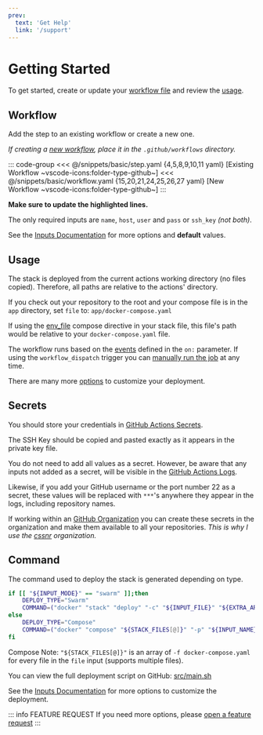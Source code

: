 ```yaml
---
prev:
  text: 'Get Help'
  link: '/support'
---
```


# Getting Started

To get started, create or update your [workflow file](#workflow) and review the [usage](#secrets).

## Workflow

Add the step to an existing workflow or create a new one.

_If creating a [new workflow](https://docs.github.com/en/actions/concepts/workflows-and-actions/workflows#about-workflows), place it in the `.github/workflows` directory._

::: code-group
<<< @/snippets/basic/step.yaml {4,5,8,9,10,11 yaml} [Existing Workflow ~vscode-icons:folder-type-github~]
<<< @/snippets/basic/workflow.yaml {15,20,21,24,25,26,27 yaml} [New Workflow ~vscode-icons:folder-type-github~]
:::

**Make sure to update the highlighted lines.**

The only required inputs are `name`, `host`, `user` and `pass` or `ssh_key` _(not both)_.

See the [Inputs Documentation](../docs/inputs.md) for more options and **default** values.

## Usage

The stack is deployed from the current actions working directory (no files copied). Therefore, all paths are relative to the actions' directory.

If you check out your repository to the root and your compose file is in the `app` directory, set `file` to: `app/docker-compose.yaml`

If using the [env_file](https://docs.docker.com/compose/how-tos/environment-variables/set-environment-variables/#use-the-env_file-attribute) compose directive in your stack file, this file's path would be relative to your `docker-compose.yaml` file.

The workflow runs based on the [events](https://docs.github.com/en/actions/reference/workflows-and-actions/events-that-trigger-workflows) defined in the `on:` parameter.
If using the `workflow_dispatch` trigger you can [manually run the job](https://docs.github.com/en/actions/how-tos/manage-workflow-runs/manually-run-a-workflow) at any time.

There are many more [options](../docs/inputs.md) to customize your deployment.

## Secrets

You should store your credentials in [GitHub Actions Secrets](https://docs.github.com/en/actions/how-tos/write-workflows/choose-what-workflows-do/use-secrets).

The SSH Key should be copied and pasted exactly as it appears in the private key file.

You do not need to add all values as a secret. However, be aware that any inputs not added as a secret,
will be visible in the [GitHub Actions Logs](https://docs.github.com/en/actions/how-tos/monitor-workflows/use-workflow-run-logs).

Likewise, if you add your GitHub username or the port number 22 as a secret,
these values will be replaced with `***`'s anywhere they appear in the logs, including repository names.

If working within an [GitHub Organization](https://docs.github.com/en/organizations/collaborating-with-groups-in-organizations/about-organizations)
you can create these secrets in the organization and make them available to all your repositories.
_This is why I use the [cssnr](https://github.com/cssnr) organization._

## Command

The command used to deploy the stack is generated depending on type.

```bash :line-numbers=179 [src/main.sh ~vscode-icons:file-type-shell~]
if [[ "${INPUT_MODE}" == "swarm" ]];then
    DEPLOY_TYPE="Swarm"
    COMMAND=("docker" "stack" "deploy" "-c" "${INPUT_FILE}" "${EXTRA_ARGS[@]}" "${INPUT_NAME}")
else
    DEPLOY_TYPE="Compose"
    COMMAND=("docker" "compose" "${STACK_FILES[@]}" "-p" "${INPUT_NAME}" "up" "-d" "-y" "${EXTRA_ARGS[@]}")
fi
```

Compose Note: `"${STACK_FILES[@]}"` is an array of `-f docker-compose.yaml` for every file in the `file` input (supports multiple files).

You can view the full deployment script on GitHub: [src/main.sh](https://github.com/cssnr/stack-deploy-action/blob/master/src/main.sh)

See the [Inputs Documentation](../docs/inputs.md) for more options to customize the deployment.

::: info FEATURE REQUEST
If you need more options, please [open a feature request](https://github.com/cssnr/stack-deploy-action/discussions/categories/feature-requests)
:::

